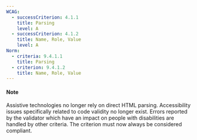 ```yaml
---
WCAG:
  - successCriterion: 4.1.1
    title: Parsing
    level: A
  - successCriterion: 4.1.2
    title: Name, Role, Value
    level: A
Norm:
  - criteria: 9.4.1.1
    title: Parsing
  - criterion: 9.4.1.2
    title: Name, Role, Value
---
```


#### Note

Assistive technologies no longer rely on direct HTML parsing. Accessibility issues specifically related to code validity no longer exist. Errors reported by the validator which have an impact on people with disabilities are handled by other criteria.
The criterion must now always be considered compliant.